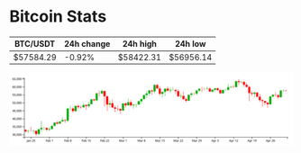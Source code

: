# Bitcoin Stats

BTC/USDT|24h change|24h high|24h low|
|---|---|---|---|
|$57584.29|-0.92%|$58422.31|$56956.14|

<img src="./chart.svg">
